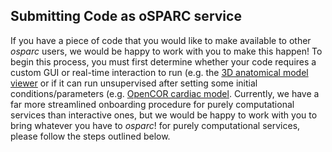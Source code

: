 ## Submitting Code as oSPARC service

If you have a piece of code that you would like to make available to other *osparc* users, we would be happy to work with you to make this happen! To begin this process, you must first determine whether your code requires a custom GUI or real-time interaction to run (e.g. the [3D anatomical model viewer](/docs/isan_studies___tutorials/anatomical_viewer.md)  or  if it can run unsupervised after setting some initial conditions/parameters (e.g. [OpenCOR cardiac model](docs/isan_studies___tutorials/opencor.md). Currently, we have a far more streamlined onboarding procedure for purely computational services than interactive ones, but we would be happy to work with you to bring whatever you have to *osparc*! for purely computational services, please follow the steps outlined below.

